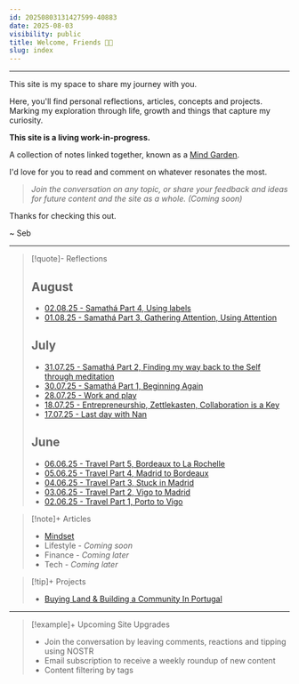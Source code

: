 ```yaml
---
id: 20250803131427599-40883
date: 2025-08-03
visibility: public
title: Welcome, Friends 👋🏼
slug: index
---
```

---

This site is my space to share my journey with you.

Here, you'll find personal reflections, articles, concepts and projects. Marking my exploration through life, growth and things that capture my curiosity.

**This site is a living work-in-progress.**

A collection of notes linked together, known as a [Mind Garden](/1--🌐--Atlas/Dots/Concepts/Mind-Garden).

I'd love for you to read and comment on whatever resonates the most.

>*Join the conversation on any topic, or share your feedback and ideas for future content and the site as a whole. (Coming soon)*

Thanks for checking this out.

~ Seb

---

> [!quote]-  Reflections
>
>## August
>
>- [02.08.25 - Samathá Part 4, Using labels](/2--🗓️--Calendar/📘-Journals/2025/August/02.08.25---Samathá-Part-4,-Using-labels)
>- [01.08.25 - Samathá Part 3, Gathering Attention, Using Attention](/2--🗓️--Calendar/📘-Journals/2025/August/01.08.25---Samathá-Part-3,-Gathering-Attention,-Using-Attention)
>
> ## July
>- [31.07.25 - Samathá Part 2, Finding my way back to the Self through meditation](/2--🗓️--Calendar/📘-Journals/2025/July/31.07.25---Samathá-Part-2,-Finding-my-way-back-to-the-Self-through-meditation)
>- [30.07.25 - Samathá Part 1, Beginning Again](/2--🗓️--Calendar/📘-Journals/2025/July/30.07.25---Samathá-Part-1,-Beginning-Again)
>- [28.07.25 - Work and play](/2--🗓️--Calendar/📘-Journals/2025/July/28.07.25---Work-and-play)
>- [18.07.25 - Entrepreneurship, Zettlekasten, Collaboration is a Key](/2--🗓️--Calendar/📘-Journals/2025/July/18.07.25---Entrepreneurship,-Zettlekasten,-Collaboration-is-a-Key)
>- [17.07.25 - Last day with Nan](/2--🗓️--Calendar/📘-Journals/2025/July/17.07.25---Last-day-with-Nan)
>
> ## June
>
>- [06.06.25 - Travel Part 5, Bordeaux to La Rochelle](/2--🗓️--Calendar/📘-Journals/2025/June/06.06.25---Travel-Part-5,-Bordeaux-to-La-Rochelle)
>- [05.06.25 - Travel Part 4, Madrid to Bordeaux](/2--🗓️--Calendar/📘-Journals/2025/June/05.06.25---Travel-Part-4,-Madrid-to-Bordeaux)
>- [04.06.25 - Travel Part 3, Stuck in Madrid](/2--🗓️--Calendar/📘-Journals/2025/June/04.06.25---Travel-Part-3,-Stuck-in-Madrid)
>- [03.06.25 - Travel Part 2, Vigo to Madrid](/2--🗓️--Calendar/📘-Journals/2025/June/03.06.25---Travel-Part-2,-Vigo-to-Madrid)
>- [02.06.25 - Travel Part 1, Porto to Vigo](/2--🗓️--Calendar/📘-Journals/2025/June/02.06.25---Travel-Part-1,-Porto-to-Vigo)


> [!note]+ Articles
> 
> - [Mindset](/1--🌐--Atlas/Maps/Mindset-Newsletter-MOC) 
> - Lifestyle - *Coming soon*
> - Finance  - *Coming later*
> - Tech - *Coming later*


> [!tip]+ Projects
> 
> - [Buying Land & Building a Community In Portugal](/3--⚡--Efforts/Ongoing/Community-&-Land/Buying-Land-&-Building-a-Community-In-Portugal)


---


> [!example]+ Upcoming Site Upgrades
> 
> - Join the conversation by leaving comments, reactions and tipping using NOSTR
> - Email subscription to receive a weekly roundup of new content
> - Content filtering by tags
